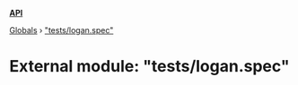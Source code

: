 **[API](../README.md)**

[Globals](../README.md) › [&quot;tests/logan.spec&quot;](_tests_logan_spec_.md)

# External module: "tests/logan.spec"

